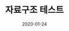 ---
layout: post
title:  "자료구조 테스트"
date:   2020-01-24
desc: "자료구조 테스트"
keywords: "자료구조"
categories: [datastructure]
tags: [자료구조]
icon: icon-html
---